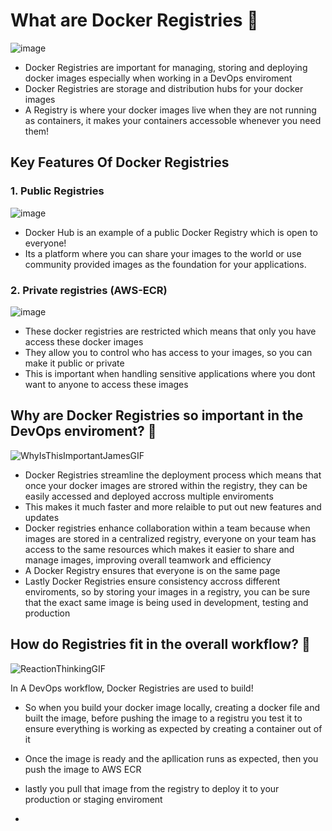 # What are Docker Registries 🤔

![image](https://github.com/user-attachments/assets/b1b6e36f-568e-4487-a3d3-ff5c8b490821)

- Docker Registries are important for managing, storing and deploying docker images especially when working in a DevOps enviroment
- Docker Registries are storage and distribution hubs for your docker images
- A Registry is where your docker images live when they are not running as containers, it makes your containers accessoble whenever you need them!

 ## Key Features Of Docker Registries

### 1. Public Registries
![image](https://github.com/user-attachments/assets/7447ccd6-3c87-4902-bf25-34dcd0319b3c)

- Docker Hub is an example of a public Docker Registry which is open to everyone!
- Its a platform where you can share your images to the world or use community provided images as the foundation for your applications.

### 2. Private registries (AWS-ECR)
![image](https://github.com/user-attachments/assets/4cb2954c-727f-4de4-9faf-8c0b36f447e4)

- These docker registries are restricted which means that only you have access these docker images
- They allow you to control who has access to your images, so you can make it public or private
- This is important when handling sensitive applications where you dont want to anyone to access these images

## Why are Docker Registries so important in the DevOps enviroment? 🤔
![WhyIsThisImportantJamesGIF](https://github.com/user-attachments/assets/eef0c81f-3a48-4a23-8357-43847777c935)

- Docker Registries streamline the deployment process which means that once your docker images are strored within the registry, they can be easily accessed and deployed accross multiple enviroments
- This makes it much faster and more relaible to put out new features and updates
- Docker registries enhance collaboration within a team because when images are stored in a centralized registry, everyone on your team has access to the same resources which makes it easier to share and manage images, improving overall
  teamwork and efficiency
-  A Docker Registry ensures that everyone is on the same page
-  Lastly Docker Registries ensure consistency accross different enviroments, so by storing your images in a registry, you can be sure that the exact same image is being used in development, testing and production

## How do Registries fit in the overall workflow? 🤔
![ReactionThinkingGIF](https://github.com/user-attachments/assets/cd60f3eb-d26f-4ce3-8885-af05ff33bac0)

In A DevOps workflow, Docker Registries are used to build!
- So when you build your docker image locally, creating a docker file and built the image, before pushing the image to a registru you test it to ensure everything is working as expected by creating a container out of it
- Once the image is ready and the apllication runs as expected, then you push the image to AWS ECR
- lastly you pull that image from the registry to deploy it to your production or staging enviroment

- 


